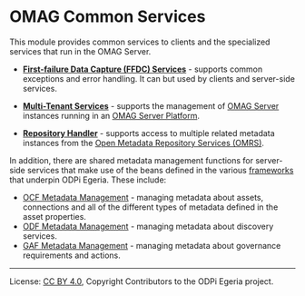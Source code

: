 <!-- SPDX-License-Identifier: CC-BY-4.0 -->
<!-- Copyright Contributors to the ODPi Egeria project. -->

# OMAG Common Services

This module provides common services to clients and the specialized services that
run in the OMAG Server.

* **[First-failure Data Capture (FFDC) Services](ffdc-services)** - supports common exceptions
and error handling.  It can but used by clients and server-side services.

* **[Multi-Tenant Services](multi-tenant)** - supports the management of
[OMAG Server](../../open-metadata-publication/website/omag-server) instances
running in an [OMAG Server Platform](../../open-metadata-publication/website/omag-server).

* **[Repository Handler](repository-handler)** - supports access to multiple related metadata instances from the
[Open Metadata Repository Services (OMRS)](../repository-services).

In addition, there are shared metadata management functions for
server-side services that make use of the beans defined in the various [frameworks](../frameworks) that underpin ODPi Egeria.
These include:

* [OCF Metadata Management](ocf-metadata-management) - managing metadata about assets, connections and all of the
different types of metadata defined in the asset properties.
* [ODF Metadata Management](odf-metadata-management) - managing metadata about discovery services.
* [GAF Metadata Management](gaf-metadata-management) - managing metadata about governance requirements and actions.

----
License: [CC BY 4.0](https://creativecommons.org/licenses/by/4.0/),
Copyright Contributors to the ODPi Egeria project.